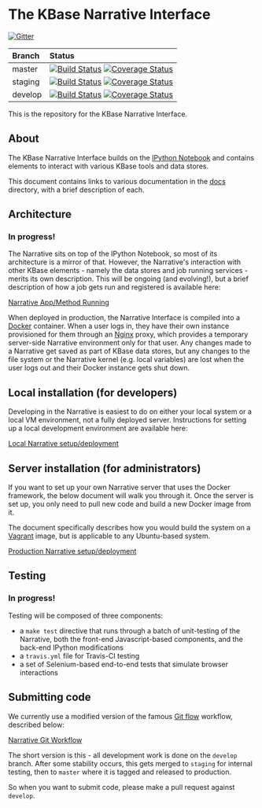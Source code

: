 # The KBase Narrative Interface

[![Gitter](https://badges.gitter.im/Join%20Chat.svg)](https://gitter.im/kbase/narrative?utm_source=badge&utm_medium=badge&utm_campaign=pr-badge&utm_content=badge)

| Branch | Status |
| :--- | :--- |
| master | [![Build Status](https://travis-ci.org/kbase/narrative.svg?branch=master)](https://travis-ci.org/kbase/narrative) [![Coverage Status](https://coveralls.io/repos/kbase/narrative/badge.svg?branch=master)](https://coveralls.io/r/kbase/narrative?branch=master) |
| staging | [![Build Status](https://travis-ci.org/kbase/narrative.svg?branch=staging)](https://travis-ci.org/kbase/narrative) [![Coverage Status](https://coveralls.io/repos/kbase/narrative/badge.svg?branch=staging)](https://coveralls.io/r/kbase/narrative?branch=staging) |
| develop | [![Build Status](https://travis-ci.org/kbase/narrative.svg?branch=develop)](https://travis-ci.org/kbase/narrative) [![Coverage Status](https://coveralls.io/repos/kbase/narrative/badge.svg?branch=develop)](https://coveralls.io/r/kbase/narrative?branch=develop)|

This is the repository for the KBase Narrative Interface.

## About

The KBase Narrative Interface builds on the [IPython Notebook](http://ipython.org) and contains elements to interact with various KBase tools and data stores.

This document contains links to various documentation in the [docs](/docs) directory, with a brief description of each.

## Architecture

### In progress!

The Narrative sits on top of the IPython Notebook, so most of its architecture is a mirror of that. However, the Narrative's interaction with other KBase elements - namely the data stores and job running services - merits its own description. This will be ongoing (and evolving!), but a brief description of how a job gets run and registered is available here:

[Narrative App/Method Running](/docs/developer/narrative_app_error_states.md)

When deployed in production, the Narrative Interface is compiled into a [Docker](https://www.docker.com) container. When a user logs in, they have their own instance provisioned for them through an [Nginx](http://nginx.org) proxy, which provides a temporary server-side Narrative environment only for that user. Any changes made to a Narrative get saved as part of KBase data stores, but any changes to the file system or the Narrative kernel (e.g. local variables) are lost when the user logs out and their Docker instance gets shut down.

## Local installation (for developers)

Developing in the Narrative is easiest to do on either your local system or a local VM environment, not a fully deployed server. Instructions for setting up a local development environment are available here:

[Local Narrative setup/deployment](/docs/install/developer.md)

## Server installation (for administrators)

If you want to set up your own Narrative server that uses the Docker framework, the below document will walk you through it. Once the server is set up, you only need to pull new code and build a new Docker image from it.

The document specifically describes how you would build the system on a [Vagrant](https://www.vagrantup.com) image, but is applicable to any Ubuntu-based system.

[Production Narrative setup/deployment](/docs/install/deployment.md)

## Testing

### In progress!

Testing will be composed of three components:

- a ```make test``` directive that runs through a batch of unit-testing of the Narrative, both the front-end Javascript-based components, and the back-end IPython modifications
- a ```travis.yml``` file for Travis-CI testing
- a set of Selenium-based end-to-end tests that simulate browser interactions

## Submitting code

We currently use a modified version of the famous [Git flow](http://drewfradette.ca/a-simpler-successful-git-branching-model/) workflow, described below:

[Narrative Git Workflow](/docs/git-workflow.md)

The short version is this - all development work is done on the ```develop``` branch. After some stability occurs, this gets merged to ```staging``` for internal testing, then to ```master``` where it is tagged and released to production.

So when you want to submit code, please make a pull request against ```develop```.
